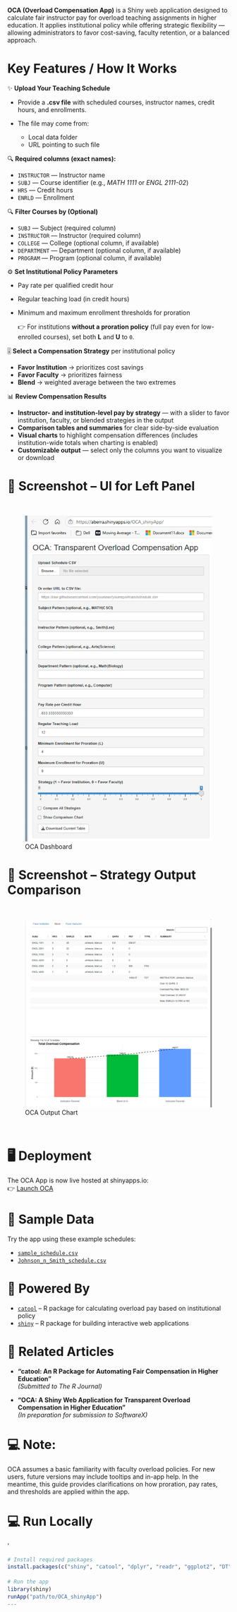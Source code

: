 **OCA (Overload Compensation App)** is a Shiny web application designed
to calculate fair instructor pay for overload teaching assignments in
higher education. It applies institutional policy while offering
strategic flexibility — allowing administrators to favor cost-saving,
faculty retention, or a balanced approach.

# Key Features / How It Works

✨ **Upload Your Teaching Schedule**

- Provide a **.csv file** with scheduled courses, instructor names,
  credit hours, and enrollments.

- The file may come from:

  - Local data folder
  - URL pointing to such file

🔍 **Required columns (exact names):**

- `INSTRUCTOR` — Instructor name
- `SUBJ` — Course identifier (e.g., *MATH 1111* or *ENGL 2111-02*)
- `HRS` — Credit hours
- `ENRLD` — Enrollment

🔍 **Filter Courses by (Optional)**

- `SUBJ` — Subject (required column)
- `INSTRUCTOR` — Instructor (required column)
- `COLLEGE` — College (optional column, if available)
- `DEPARTMENT` — Department (optional column, if available)
- `PROGRAM` — Program (optional column, if available)

⚙️ **Set Institutional Policy Parameters**

- Pay rate per qualified credit hour

- Regular teaching load (in credit hours)

- Minimum and maximum enrollment thresholds for proration

  👉 For institutions **without a proration policy** (full pay even for
  low-enrolled courses), set both **L** and **U** to `0`.

🎚 **Select a Compensation Strategy** per institutional policy

- **Favor Institution** → prioritizes cost savings
- **Favor Faculty** → prioritizes fairness
- **Blend** → weighted average between the two extremes

📊 **Review Compensation Results**

- **Instructor- and institution-level pay by strategy** — with a slider
  to favor institution, faculty, or blended strategies in the output
- **Comparison tables and summaries** for clear side-by-side evaluation
- **Visual charts** to highlight compensation differences (includes
  institution-wide totals when charting is enabled)
- **Customizable output** — select only the columns you want to
  visualize or download

# 📸 Screenshot – UI for Left Panel

<br>

<figure>
<img src="pics/oca_dashboard.png" alt="OCA Dashboard" />
<figcaption aria-hidden="true">OCA Dashboard</figcaption>
</figure>

# 📸 Screenshot – Strategy Output Comparison

<br>

<figure>
<img src="pics/oca_output_right.png" alt="OCA Output Chart" />
<figcaption aria-hidden="true">OCA Output Chart</figcaption>
</figure>

<br>

# 🖥️ Deployment

The OCA App is now live hosted at shinyapps.io:  
👉 [Launch OCA](https://aberra.shinyapps.io/OCA_shinyApp/)

# 📁 Sample Data

Try the app using these example schedules:

- [`sample_schedule.csv`](https://raw.githubusercontent.com/dawit3000/OCA/main/sample_schedule.csv)  
- [`Johnson_n_Smith_schedule.csv`](https://raw.githubusercontent.com/dawit3000/OCA/main/Johnson_n_smith_schedule.csv)

# 🧰 Powered By

- [`catool`](https://github.com/dawit3000/catool) – R package for
  calculating overload pay based on institutional policy
- [`shiny`](https://shiny.posit.co/) – R package for building
  interactive web applications

# 📄 Related Articles

- **“catool: An R Package for Automating Fair Compensation in Higher
  Education”**  
  *(Submitted to The R Journal)*

- **“OCA: A Shiny Web Application for Transparent Overload Compensation
  in Higher Education”**  
  *(In preparation for submission to SoftwareX)*

# 💻 Note:

OCA assumes a basic familiarity with faculty overload policies. For new
users, future versions may include tooltips and in-app help. In the
meantime, this guide provides clarifications on how proration, pay
rates, and thresholds are applied within the app.

# 💻 Run Locally

’

``` r
# Install required packages
install.packages(c("shiny", "catool", "dplyr", "readr", "ggplot2", "DT", "shinyWidgets"))

# Run the app
library(shiny)
runApp("path/to/OCA_shinyApp")
---
```
